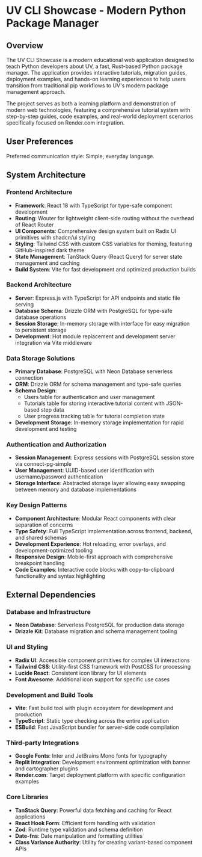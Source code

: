 # UV CLI Showcase - Modern Python Package Manager

## Overview

The UV CLI Showcase is a modern educational web application designed to teach Python developers about UV, a fast, Rust-based Python package manager. The application provides interactive tutorials, migration guides, deployment examples, and hands-on learning experiences to help users transition from traditional pip workflows to UV's modern package management approach.

The project serves as both a learning platform and demonstration of modern web technologies, featuring a comprehensive tutorial system with step-by-step guides, code examples, and real-world deployment scenarios specifically focused on Render.com integration.

## User Preferences

Preferred communication style: Simple, everyday language.

## System Architecture

### Frontend Architecture
- **Framework**: React 18 with TypeScript for type-safe component development
- **Routing**: Wouter for lightweight client-side routing without the overhead of React Router
- **UI Components**: Comprehensive design system built on Radix UI primitives with shadcn/ui styling
- **Styling**: Tailwind CSS with custom CSS variables for theming, featuring GitHub-inspired dark theme
- **State Management**: TanStack Query (React Query) for server state management and caching
- **Build System**: Vite for fast development and optimized production builds

### Backend Architecture
- **Server**: Express.js with TypeScript for API endpoints and static file serving
- **Database Schema**: Drizzle ORM with PostgreSQL for type-safe database operations
- **Session Storage**: In-memory storage with interface for easy migration to persistent storage
- **Development**: Hot module replacement and development server integration via Vite middleware

### Data Storage Solutions
- **Primary Database**: PostgreSQL with Neon Database serverless connection
- **ORM**: Drizzle ORM for schema management and type-safe queries
- **Schema Design**: 
  - Users table for authentication and user management
  - Tutorials table for storing interactive tutorial content with JSON-based step data
  - User progress tracking table for tutorial completion state
- **Development Storage**: In-memory storage implementation for rapid development and testing

### Authentication and Authorization
- **Session Management**: Express sessions with PostgreSQL session store via connect-pg-simple
- **User Management**: UUID-based user identification with username/password authentication
- **Storage Interface**: Abstracted storage layer allowing easy swapping between memory and database implementations

### Key Design Patterns
- **Component Architecture**: Modular React components with clear separation of concerns
- **Type Safety**: Full TypeScript implementation across frontend, backend, and shared schemas
- **Development Experience**: Hot reloading, error overlays, and development-optimized tooling
- **Responsive Design**: Mobile-first approach with comprehensive breakpoint handling
- **Code Examples**: Interactive code blocks with copy-to-clipboard functionality and syntax highlighting

## External Dependencies

### Database and Infrastructure
- **Neon Database**: Serverless PostgreSQL for production data storage
- **Drizzle Kit**: Database migration and schema management tooling

### UI and Styling
- **Radix UI**: Accessible component primitives for complex UI interactions
- **Tailwind CSS**: Utility-first CSS framework with PostCSS for processing
- **Lucide React**: Consistent icon library for UI elements
- **Font Awesome**: Additional icon support for specific use cases

### Development and Build Tools
- **Vite**: Fast build tool with plugin ecosystem for development and production
- **TypeScript**: Static type checking across the entire application
- **ESBuild**: Fast JavaScript bundler for server-side code compilation

### Third-party Integrations
- **Google Fonts**: Inter and JetBrains Mono fonts for typography
- **Replit Integration**: Development environment optimization with banner and cartographer plugins
- **Render.com**: Target deployment platform with specific configuration examples

### Core Libraries
- **TanStack Query**: Powerful data fetching and caching for React applications
- **React Hook Form**: Efficient form handling with validation
- **Zod**: Runtime type validation and schema definition
- **Date-fns**: Date manipulation and formatting utilities
- **Class Variance Authority**: Utility for creating variant-based component APIs